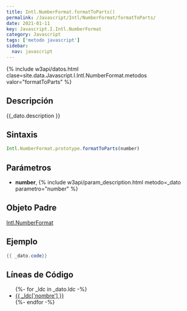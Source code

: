 ```yaml
---
title: Intl.NumberFormat.formatToParts()
permalink: /Javascript/Intl/NumberFormat/formatToParts/
date: 2021-01-11
key: Javascript.I.Intl.NumberFormat
category: Javascript
tags: ['metodo javascript']
sidebar: 
  nav: javascript
---
```


{% include w3api/datos.html clase=site.data.Javascript.I.Intl.NumberFormat.metodos valor="formatToParts" %}

## Descripción
{{_dato.description }}

## Sintaxis
~~~javascript
Intl.NumberFormat.prototype.formatToParts(number)
~~~

## Parámetros
* **number**,  {% include w3api/param_description.html metodo=_dato parametro="number" %}

## Objeto Padre
[Intl.NumberFormat](/Javascript/Intl/NumberFormat/)

## Ejemplo
~~~java
{{ _dato.code}}
~~~

## Líneas de Código
<ul>
{%- for _ldc in _dato.ldc -%}
   <li>
       <a href="{{_ldc['url'] }}">{{ _ldc['nombre'] }}</a>
   </li>
{%- endfor -%}
</ul>
